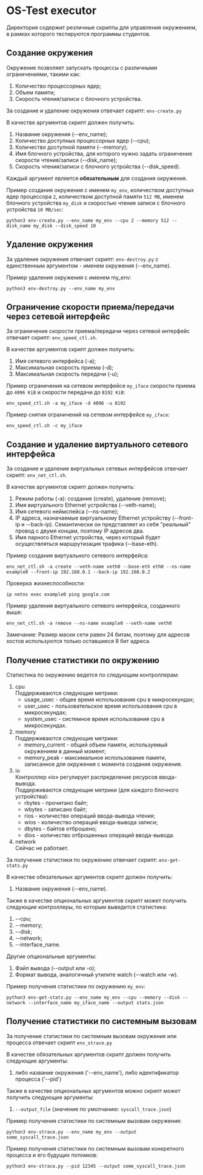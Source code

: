 # OS-Test executor

Директория содержит резличные скрипты для управления окружением, в рамках которого тестируются программы студентов.

## Создание окружения

Окружение позволяет запускать процессы с различными ограничениями, такими как:
1. Количество процессорных ядер;
2. Объем памяти;
3. Скорость чтения/записи с блочного устройства.

За создание и удаление окружения отвечает скрипт: `env-create.py`

В качестве аргументов скрипт должен получить:
1. Название окружения (--env_name);
2. Количество доступных процессорных ядер (--cpu);
3. Количество доступной памяти (--memory);
4. Имя блочного устройства, для которого нужно задать ограничение скорости чтения/записи (--disk_name);
5. Скорость чтения/записи с блочного устройства (--disk_speed).

Каждый аргумент является **обязательным** для создания окружения.

Пример создания окружения с именем `my_env`, количеством доступных ядер процессора `2`, количеством доступной памяти `512 MB`, именем блочного устройства `my_disk` и скоростью чтения записи с блочного устройства `10 MB/sec`:

`python3 env-create.py --env_name my_env --cpu 2 --memory 512 --disk_name my_disk --disk_speed 10`

## Удаление окружения

За удаление окружения отвечает скрипт: `env-destroy.py` с единственным аргументом - именем окружения (--env_name).

Пример удаления окружения с именем my_env:

`python3 env-destroy.py --env_name my_env`

## Ограничение скорости приема/передачи через сетевой интерфейс

За ограничение скорости приема/передачи через сетевой интерфейс отвечает скрипт: `env_speed_ctl.sh`.

В качестве аргументов скрипт должен получить:
1. Имя сетевого интерфейса (-a);
2. Максимальная скорость приема (-d);
3. Максимальная скорость передачи (-u);

Пример ограничения на сетевом интерфейсе `my_iface` скорости приема до `4096 KiB` и скорости передачи до `8192 KiB`:

`env_speed_ctl.sh -a my_iface -d 4096 -u 8192`

Пример снятия ограничений на сетевом интерфейсе `my_iface`:

`env_speed_ctl.sh -c my_iface`

## Создание и удаление виртуального сетевого интерфейса

За создание и удаление виртуальных сетевых интерфейсов отвечает скрипт: `env_net_ctl.sh`.

В качестве аргументов скрипт должен получить:
1. Режим работы (-a): создание (create), удаление (remove);
2. Имя виртуального Ethernet устройства (--veth-name);
3. Имя сетевого неймспейса (--ns-name);
4. IP адреса, назначаемые виртуальному Ethernet устройству (--front-ip и --back-ip). Семантически он представляет из себя "реальный" провод с двумя концам, поэтому IP адресов два.
5. Имя парного Ethernet устройства, через который будет осуществляться маршрутизация трафика (--base-eth).

Пример создания виртуального сетевого интерфейса:

`env_net_ctl.sh -a create --veth-name veth0 --base-eth eth0 --ns-name example0 --front-ip 192.168.0.1 --back-ip 192.168.0.2`

Проверка жизнеспособности:

`ip netns exec example0 ping google.com`

Пример удаления виртуального сетевого интерфейса, созданного выше:

`env_net_ctl.sh -a remove --ns-name example0 --veth-name veth0`

Замечание: Размер маски сети равен 24 битам, поэтому для адресов хостов используются только оставшиеся 8 бит адреса.

## Получение статистики по окружению

Статистика по окружению ведется по следующим контроллерам:
1. cpu\
    Поддерживаются следующие метрики:
    - usage_usec - общее время использования cpu в микросекундах;
    - user_usec - пользовательское время использования cpu в микросекундах;
    - system_usec - системное время использования cpu в микросекундах.
2. memory\
    Поддерживаются следующие метрики:
   - memory_current - общий объем памяти, используемый окружением в данный момент;
   - memory_peak - максимальное использование памяти, записанное для окружения с момента создания окружения.
3. io\
    Контроллер «io» регулирует распределение ресурсов ввода-вывода.\
    Поддерживаются следующие метрики (для каждого блочного устройства):
    - rbytes - прочитано байт;
    - wbytes - записано байт;
    - rios - количество операций ввода-вывода чтения;
    - wios - количество операций ввода-вывода записи;
    - dbytes - байтов отброшено;
    - dios - количество отброшенных операций ввода-вывода.
4. network\
    Сейчас не работает.

За получение статистики по окружению отвечает скрипт: `env-get-stats.py`

В качестве обязательных аргументов скрипт должен получить:
1. Название окружения (--env_name).

Также в качестве опциональных аргументов скрипт может получить следующие контроллеры, по которым выведется статистика:
1. --cpu;
2. --memory;
3. --disk;
4. --network;
5. --interface_name.

Другие опциональные аргументы:
1. Файл вывода (--output или -o);
2. Формат вывода, аналогичный утилите watch (--watch или -w).

Пример получения статистики по окружению `my_env`:

`python3 env-get-stats.py --env_name my_env --cpu --memory --disk --network --interface_name my_iface_name --output stats.json`

## Получение статистики по системным вызовам
За получение статистики по системным вызовам окружения или процесса отвечает скрипт `env_strace.py`

В качестве обязательных аргументов скрипт должен получить следующие аргументы:
1. либо название окружения ('--env_name'), либо идентификатор процесса ('--pid')

Также в качестве опциональных аргументов можно скрипт может получить следующие аргументы:
1. `--output_file` (значение по умолчанию: `syscall_trace.json`)

Пример получения статистики по системным вызовам окружения:

`python3 env-strace.py --env_name my_env --output some_syscall_trace.json`

Пример получения статистики по системным вызовам конкретного процесса и его будущих потомков:

`python3 env-strace.py --pid 12345 --output some_syscall_trace.json`
